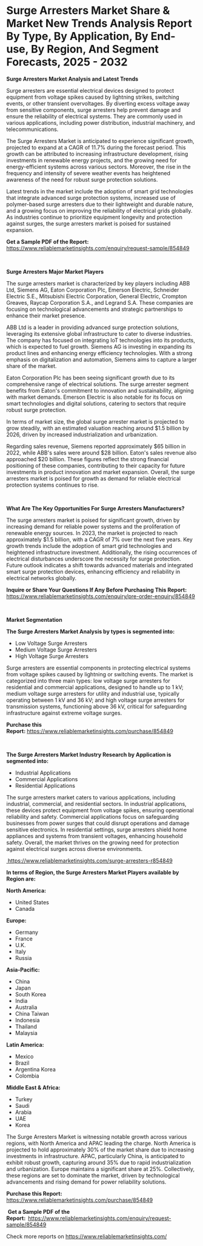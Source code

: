 <p><h1>Surge Arresters Market Share & Market New Trends Analysis Report By Type, By Application, By End-use, By Region, And Segment Forecasts, 2025 - 2032</h1></p><p><strong>Surge Arresters Market Analysis and Latest Trends</strong></p>
<p><p>Surge arresters are essential electrical devices designed to protect equipment from voltage spikes caused by lightning strikes, switching events, or other transient overvoltages. By diverting excess voltage away from sensitive components, surge arresters help prevent damage and ensure the reliability of electrical systems. They are commonly used in various applications, including power distribution, industrial machinery, and telecommunications.</p><p>The Surge Arresters Market is anticipated to experience significant growth, projected to expand at a CAGR of 11.7% during the forecast period. This growth can be attributed to increasing infrastructure development, rising investments in renewable energy projects, and the growing need for energy-efficient systems across various sectors. Moreover, the rise in the frequency and intensity of severe weather events has heightened awareness of the need for robust surge protection solutions.</p><p>Latest trends in the market include the adoption of smart grid technologies that integrate advanced surge protection systems, increased use of polymer-based surge arresters due to their lightweight and durable nature, and a growing focus on improving the reliability of electrical grids globally. As industries continue to prioritize equipment longevity and protection against surges, the surge arresters market is poised for sustained expansion.</p></p>
<p><strong>Get a Sample PDF of the Report:&nbsp;</strong> <a href="https://www.reliablemarketinsights.com/enquiry/request-sample/854849?utm_campaign=2177&utm_medium=2&utm_source=Github&utm_content=ia&utm_term=17022025&utm_id=surge-arresters">https://www.reliablemarketinsights.com/enquiry/request-sample/854849</a></p>
<p>&nbsp;</p>
<p><strong>Surge Arresters Major Market Players</strong></p>
<p><p>The surge arresters market is characterized by key players including ABB Ltd, Siemens AG, Eaton Corporation Plc, Emerson Electric, Schneider Electric S.E., Mitsubishi Electric Corporation, General Electric, Crompton Greaves, Raycap Corporation S.A., and Legrand S.A. These companies are focusing on technological advancements and strategic partnerships to enhance their market presence.</p><p>ABB Ltd is a leader in providing advanced surge protection solutions, leveraging its extensive global infrastructure to cater to diverse industries. The company has focused on integrating IoT technologies into its products, which is expected to fuel growth. Siemens AG is investing in expanding its product lines and enhancing energy efficiency technologies. With a strong emphasis on digitalization and automation, Siemens aims to capture a larger share of the market.</p><p>Eaton Corporation Plc has been seeing significant growth due to its comprehensive range of electrical solutions. The surge arrester segment benefits from Eaton's commitment to innovation and sustainability, aligning with market demands. Emerson Electric is also notable for its focus on smart technologies and digital solutions, catering to sectors that require robust surge protection.</p><p>In terms of market size, the global surge arrester market is projected to grow steadily, with an estimated valuation reaching around $1.5 billion by 2026, driven by increased industrialization and urbanization.</p><p>Regarding sales revenue, Siemens reported approximately $65 billion in 2022, while ABB's sales were around $28 billion. Eaton's sales revenue also approached $20 billion. These figures reflect the strong financial positioning of these companies, contributing to their capacity for future investments in product innovation and market expansion. Overall, the surge arresters market is poised for growth as demand for reliable electrical protection systems continues to rise.</p></p>
<p>&nbsp;</p>
<p><strong>What Are The Key Opportunities For Surge Arresters Manufacturers?</strong></p>
<p><p>The surge arresters market is poised for significant growth, driven by increasing demand for reliable power systems and the proliferation of renewable energy sources. In 2023, the market is projected to reach approximately $1.5 billion, with a CAGR of 7% over the next five years. Key growth trends include the adoption of smart grid technologies and heightened infrastructure investment. Additionally, the rising occurrences of electrical disturbances underscore the necessity for surge protection. Future outlook indicates a shift towards advanced materials and integrated smart surge protection devices, enhancing efficiency and reliability in electrical networks globally.</p></p>
<p><strong>Inquire or Share Your Questions If Any Before Purchasing This Report:</strong> <a href="https://www.reliablemarketinsights.com/enquiry/pre-order-enquiry/854849?utm_campaign=2177&utm_medium=2&utm_source=Github&utm_content=ia&utm_term=17022025&utm_id=surge-arresters">https://www.reliablemarketinsights.com/enquiry/pre-order-enquiry/854849</a></p>
<p>&nbsp;</p>
<p><strong>Market Segmentation</strong></p>
<p><strong>The Surge Arresters Market Analysis by types is segmented into:</strong></p>
<p><ul><li>Low Voltage Surge Arresters</li><li>Medium Voltage Surge Arresters</li><li>High Voltage Surge Arresters</li></ul></p>
<p><p>Surge arresters are essential components in protecting electrical systems from voltage spikes caused by lightning or switching events. The market is categorized into three main types: low voltage surge arresters for residential and commercial applications, designed to handle up to 1 kV; medium voltage surge arresters for utility and industrial use, typically operating between 1 kV and 36 kV; and high voltage surge arresters for transmission systems, functioning above 36 kV, critical for safeguarding infrastructure against extreme voltage surges.</p></p>
<p><strong>Purchase this Report:&nbsp;</strong><a href="https://www.reliablemarketinsights.com/purchase/854849?utm_campaign=2177&utm_medium=2&utm_source=Github&utm_content=ia&utm_term=17022025&utm_id=surge-arresters">https://www.reliablemarketinsights.com/purchase/854849</a></p>
<p>&nbsp;</p>
<p><strong>The Surge Arresters Market Industry Research by Application is segmented into:</strong></p>
<p><ul><li>Industrial Applications</li><li>Commercial Applications</li><li>Residential Applications</li></ul></p>
<p><p>The surge arresters market caters to various applications, including industrial, commercial, and residential sectors. In industrial applications, these devices protect equipment from voltage spikes, ensuring operational reliability and safety. Commercial applications focus on safeguarding businesses from power surges that could disrupt operations and damage sensitive electronics. In residential settings, surge arresters shield home appliances and systems from transient voltages, enhancing household safety. Overall, the market thrives on the growing need for protection against electrical surges across diverse environments.</p></p>
<p><a href="https://www.reliablemarketinsights.com/surge-arresters-r854849?utm_campaign=2177&utm_medium=2&utm_source=Github&utm_content=ia&utm_term=17022025&utm_id=surge-arresters">&nbsp;https://www.reliablemarketinsights.com/surge-arresters-r854849</a></p>
<p><strong>In terms of Region, the Surge Arresters Market Players available by Region are:</strong></p>
<p>
    <p> <strong> North America: </strong>
        <ul>
            <li>United States</li>
            <li>Canada</li>
        </ul>
        </p> 
    <p> <strong> Europe: </strong>
        <ul>
            <li>Germany</li>
            <li>France</li>
            <li>U.K.</li>
            <li>Italy</li>
            <li>Russia</li>
        </ul>
        </p> 
    <p> <strong> Asia-Pacific: </strong>
        <ul>
            <li>China</li>
            <li>Japan</li>
            <li>South Korea</li>
            <li>India</li>
            <li>Australia</li>
            <li>China Taiwan</li>
            <li>Indonesia</li>
            <li>Thailand</li>
            <li>Malaysia</li>
        </ul>
        </p> 
    <p> <strong> Latin America: </strong>
        <ul>
            <li>Mexico</li>
            <li>Brazil</li>
            <li>Argentina Korea</li>
            <li>Colombia</li>
        </ul>
        </p> 
    <p> <strong> Middle East & Africa: </strong>
        <ul>
            <li>Turkey</li>
            <li>Saudi</li>
            <li>Arabia</li>
            <li>UAE</li>
            <li>Korea</li>
        </ul>
    </p>
    </p>
<p><p>The Surge Arresters Market is witnessing notable growth across various regions, with North America and APAC leading the charge. North America is projected to hold approximately 30% of the market share due to increasing investments in infrastructure. APAC, particularly China, is anticipated to exhibit robust growth, capturing around 35% due to rapid industrialization and urbanization. Europe maintains a significant share at 25%. Collectively, these regions are set to dominate the market, driven by technological advancements and rising demand for power reliability solutions.</p></p>
<p><strong>Purchase this Report: </strong><a href="https://www.reliablemarketinsights.com/purchase/854849?utm_campaign=2177&utm_medium=2&utm_source=Github&utm_content=ia&utm_term=17022025&utm_id=surge-arresters">https://www.reliablemarketinsights.com/purchase/854849</a></p>
<p>&nbsp;<strong>Get a Sample PDF of the Report:&nbsp;&nbsp;</strong><a href="https://www.reliablemarketinsights.com/enquiry/request-sample/854849?utm_campaign=2177&utm_medium=2&utm_source=Github&utm_content=ia&utm_term=17022025&utm_id=surge-arresters">https://www.reliablemarketinsights.com/enquiry/request-sample/854849</a></p>
<p><strong></strong></p>
<p>Check more reports on <a href="https://www.reliablemarketinsights.com/?utm_campaign=2177&utm_medium=2&utm_source=Github&utm_content=ia&utm_term=17022025&utm_id=surge-arresters">https://www.reliablemarketinsights.com/</a></p>